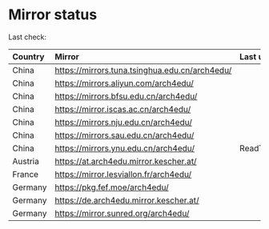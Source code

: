 <script src="./time.js"></script>
# Mirror status
Last check: <script type="text/javascript">localize(1693768380.2297566);</script>

|Country|Mirror|Last update|
|:------|:-----|:----------|
|China|https://mirrors.tuna.tsinghua.edu.cn/arch4edu/|<script type="text/javascript">localize(1693723141);</script>|
|China|https://mirrors.aliyun.com/arch4edu/|<script type="text/javascript">localize(1693636088);</script>|
|China|https://mirrors.bfsu.edu.cn/arch4edu/|<script type="text/javascript">localize(1693723141);</script>|
|China|https://mirror.iscas.ac.cn/arch4edu/|<script type="text/javascript">localize(1693723141);</script>|
|China|https://mirrors.nju.edu.cn/arch4edu/|<script type="text/javascript">localize(1693636088);</script>|
|China|https://mirrors.sau.edu.cn/arch4edu/|<script type="text/javascript">localize(1693723141);</script>|
|China|https://mirrors.ynu.edu.cn/arch4edu/|ReadTimeout|
|Austria|https://at.arch4edu.mirror.kescher.at/|<script type="text/javascript">localize(1693765763);</script>|
|France|https://mirror.lesviallon.fr/arch4edu/|<script type="text/javascript">localize(1693722680);</script>|
|Germany|https://pkg.fef.moe/arch4edu/|<script type="text/javascript">localize(1693765763);</script>|
|Germany|https://de.arch4edu.mirror.kescher.at/|<script type="text/javascript">localize(1693765763);</script>|
|Germany|https://mirror.sunred.org/arch4edu/|<script type="text/javascript">localize(1693765763);</script>|

<script src="./tablefilter/tablefilter.js"></script>
<script src="./table.js"></script>